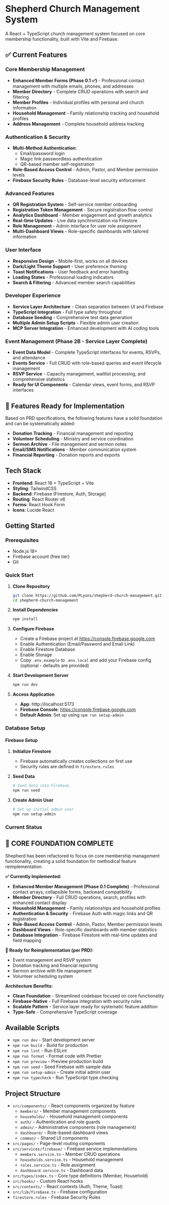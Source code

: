 # Shepherd Church Management System

A React + TypeScript church management system focused on core membership functionality, built with Vite and Firebase.

## ✅ Current Features

### Core Membership Management
- **Enhanced Member Forms (Phase 0.1 ✅)** - Professional contact management with multiple emails, phones, and addresses
- **Member Directory** - Complete CRUD operations with search and filtering
- **Member Profiles** - Individual profiles with personal and church information
- **Household Management** - Family relationship tracking and household profiles
- **Address Management** - Complete household address tracking

### Authentication & Security
- **Multi-Method Authentication**:
  - Email/password login
  - Magic link passwordless authentication
  - QR-based member self-registration
- **Role-Based Access Control** - Admin, Pastor, and Member permission levels
- **Firebase Security Rules** - Database-level security enforcement

### Advanced Features
- **QR Registration System** - Self-service member onboarding
- **Registration Token Management** - Secure registration flow control
- **Analytics Dashboard** - Member engagement and growth analytics
- **Real-time Updates** - Live data synchronization via Firestore
- **Role Management** - Admin interface for user role assignment
- **Multi-Dashboard Views** - Role-specific dashboards with tailored information

### User Interface
- **Responsive Design** - Mobile-first, works on all devices
- **Dark/Light Theme Support** - User preference theming
- **Toast Notifications** - User feedback and error handling
- **Loading States** - Professional loading indicators
- **Search & Filtering** - Advanced member search capabilities

### Developer Experience
- **Service Layer Architecture** - Clean separation between UI and Firebase
- **TypeScript Integration** - Full type safety throughout
- **Database Seeding** - Comprehensive test data generation
- **Multiple Admin Setup Scripts** - Flexible admin user creation
- **MCP Server Integration** - Enhanced development with AI coding tools

### Event Management (Phase 2B - Service Layer Complete)
- **Event Data Model** - Complete TypeScript interfaces for events, RSVPs, and attendance
- **Events Service** - Full CRUD with role-based queries and event lifecycle management  
- **RSVP Service** - Capacity management, waitlist processing, and comprehensive statistics
- **Ready for UI Components** - Calendar views, event forms, and RSVP interfaces

## 🚀 Features Ready for Implementation

Based on PRD specifications, the following features have a solid foundation and can be systematically added:
- **Donation Tracking** - Financial management and reporting
- **Volunteer Scheduling** - Ministry and service coordination
- **Sermon Archive** - File management and sermon notes
- **Email/SMS Notifications** - Member communication system
- **Financial Reporting** - Donation reports and exports

## Tech Stack

- **Frontend**: React 18 + TypeScript + Vite
- **Styling**: TailwindCSS
- **Backend**: Firebase (Firestore, Auth, Storage)
- **Routing**: React Router v6
- **Forms**: React Hook Form
- **Icons**: Lucide React

## Getting Started

### Prerequisites
- Node.js 18+
- Firebase account (free tier)
- Git

### Quick Start

1. **Clone Repository**
   ```bash
   git clone https://github.com/PLyons/shepherd-church-management.git
   cd shepherd-church-management
   ```

2. **Install Dependencies**
   ```bash
   npm install
   ```

3. **Configure Firebase**
   - Create a Firebase project at https://console.firebase.google.com
   - Enable Authentication (Email/Password and Email Link)
   - Enable Firestore Database
   - Enable Storage
   - Copy `.env.example` to `.env.local` and add your Firebase config (optional - defaults are provided)

4. **Start Development Server**
   ```bash
   npm run dev
   ```

5. **Access Application**
   - **App**: http://localhost:5173
   - **Firebase Console**: https://console.firebase.google.com
   - **Default Admin**: Set up using `npm run setup-admin`

### Database Setup

#### Firebase Setup
1. **Initialize Firestore**
   - Firebase automatically creates collections on first use
   - Security rules are defined in `firestore.rules`

2. **Seed Data**
   ```bash
   # Seed data into Firebase
   npm run seed
   ```

3. **Create Admin User**
   ```bash
   # Set up initial admin user
   npm run setup-admin
   ```

### Current Status

## 🎯 **CORE FOUNDATION COMPLETE**

Shepherd has been refactored to focus on core membership management functionality, creating a solid foundation for methodical feature reimplementation.

**✅ Currently Implemented:**
- **Enhanced Member Management (Phase 0.1 Complete)** - Professional contact arrays, collapsible forms, backward compatibility
- **Member Directory** - Full CRUD operations, search, profiles with enhanced contact display
- **Household Management** - Family relationships and household profiles  
- **Authentication & Security** - Firebase Auth with magic links and QR registration
- **Role-Based Access Control** - Admin, Pastor, Member permission levels
- **Dashboard Views** - Role-specific dashboards with member statistics
- **Database Integration** - Firebase Firestore with real-time updates and field mapping

**🚀 Ready for Reimplementation (per PRD):**
- Event management and RSVP system
- Donation tracking and financial reporting
- Sermon archive with file management
- Volunteer scheduling system

**Architecture Benefits:**
- **Clean Foundation** - Streamlined codebase focused on core functionality
- **Firebase-Native** - Full Firebase integration with security rules
- **Scalable Pattern** - Service layer ready for systematic feature addition
- **Type-Safe** - Comprehensive TypeScript coverage


## Available Scripts

- `npm run dev` - Start development server
- `npm run build` - Build for production
- `npm run lint` - Run ESLint
- `npm run format` - Format code with Prettier
- `npm run preview` - Preview production build
- `npm run seed` - Seed Firebase with sample data
- `npm run setup-admin` - Create initial admin user
- `npm run typecheck` - Run TypeScript type checking

## Project Structure

- `src/components/` - React components organized by feature
  - `members/` - Member management components
  - `households/` - Household management components
  - `auth/` - Authentication and role guards
  - `admin/` - Administrative components (role management)
  - `dashboard/` - Role-based dashboard views
  - `common/` - Shared UI components
- `src/pages/` - Page-level routing components
- `src/services/firebase/` - Firebase service implementations
  - `members.service.ts` - Member CRUD operations
  - `households.service.ts` - Household management
  - `roles.service.ts` - Role assignment
  - `dashboard.service.ts` - Dashboard data
- `src/types/index.ts` - Core type definitions (Member, Household)
- `src/hooks/` - Custom React hooks
- `src/contexts/` - React contexts (Auth, Theme, Toast)
- `src/lib/firebase.ts` - Firebase configuration
- `firestore.rules` - Firebase Security Rules

